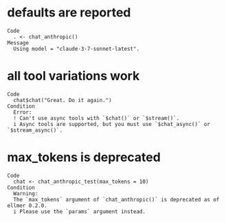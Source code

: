 # defaults are reported

    Code
      . <- chat_anthropic()
    Message
      Using model = "claude-3-7-sonnet-latest".

# all tool variations work

    Code
      chat$chat("Great. Do it again.")
    Condition
      Error:
      ! Can't use async tools with `$chat()` or `$stream()`.
      i Async tools are supported, but you must use `$chat_async()` or `$stream_async()`.

# max_tokens is deprecated

    Code
      chat <- chat_anthropic_test(max_tokens = 10)
    Condition
      Warning:
      The `max_tokens` argument of `chat_anthropic()` is deprecated as of ellmer 0.2.0.
      i Please use the `params` argument instead.

